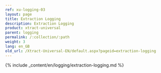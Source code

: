 ```yaml
---
ref: xu-logging-03
layout: page
title: Extraction Logging
description: Extraction Logging
product: xtract-universal
parent: logging
permalink: /:collection/:path
weight: 3
lang: en_GB
old_url: /Xtract-Universal-EN/default.aspx?pageid=extraction-logging
---
```

{% include _content/en/logging/extraction-logging.md %}